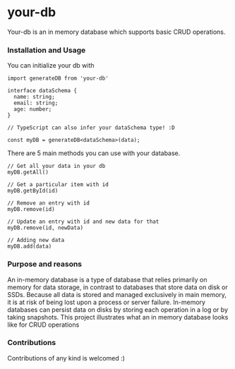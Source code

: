 # your-db

Your-db is an in memory database which supports basic CRUD operations.

### Installation and Usage

You can initialize your db with 

```
import generateDB from 'your-db'

interface dataSchema {
  name: string;
  email: string;
  age: number;
}

// TypeScript can also infer your dataSchema type! :D

const myDB = generateDB<dataSchema>(data);
```

There are 5 main methods you can use with your database. 

```
// Get all your data in your db
myDB.getAll()

// Get a particular item with id
myDB.getById(id)

// Remove an entry with id 
myDB.remove(id)

// Update an entry with id and new data for that
myDB.remove(id, newData)

// Adding new data
myDB.add(data)
```

### Purpose and reasons

An in-memory database is a type of database that relies primarily on memory for data storage, in contrast to databases that store data on disk or SSDs. Because all data is stored and managed exclusively in main memory, it is at risk of being lost upon a process or server failure. In-memory databases can persist data on disks by storing each operation in a log or by taking snapshots. This project illustrates what an in memory database looks like for CRUD operations

### Contributions

Contributions of any kind is welcomed :)